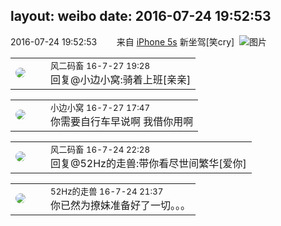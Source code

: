 layout: weibo
date: 2016-07-24 19:52:53
---
<meta name="referrer" content="no-referrer" />

2016-07-24 19:52:53  &nbsp;&nbsp;&nbsp;&nbsp;&nbsp;&nbsp; 来自 <a href="sinaweibo://customweibosource" rel="nofollow">iPhone 5s</a>
新坐驾[笑cry]  ​​​
![图片](https://ww4.sinaimg.cn/large/6d2a6003jw1f658qdetb4j20ku0rs117.jpg)

<table style="width: 100%;">
  <tr>
    <td style="width: 40px;"><img style="border-radius:50%" src="https://tva3.sinaimg.cn/crop.0.0.639.639.50/6d2a6003jw8f3idy69w2gj20hs0hrt9g.jpg?KID=imgbed,tva&Expires=1624464470&ssig=3KXXKN1HCu"></td>
    <td colspan="2"><small>风二码畜 16-7-27 19:28</small><br/>回复@小边小窝:骑着上班[亲亲]</td>
  </tr>
</table>

<table style="width: 100%;">
  <tr>
    <td style="width: 40px;"><img style="border-radius:50%" src="https://tvax1.sinaimg.cn/default/images/default_avatar_male_50.gif?KID=imgbed,tva&Expires=1624464470&ssig=EDVAeFJOKj"></td>
    <td colspan="2"><small>小边小窝 16-7-27 17:47</small><br/>你需要自行车早说啊 我借你用啊</td>
  </tr>
</table>

<table style="width: 100%;">
  <tr>
    <td style="width: 40px;"><img style="border-radius:50%" src="https://tva3.sinaimg.cn/crop.0.0.639.639.50/6d2a6003jw8f3idy69w2gj20hs0hrt9g.jpg?KID=imgbed,tva&Expires=1624464470&ssig=3KXXKN1HCu"></td>
    <td colspan="2"><small>风二码畜 16-7-24 22:28</small><br/>回复@52Hz的走兽:带你看尽世间繁华[爱你]</td>
  </tr>
</table>

<table style="width: 100%;">
  <tr>
    <td style="width: 40px;"><img style="border-radius:50%" src="https://tva4.sinaimg.cn/crop.0.0.180.180.50/8beaf773jw1e8qgp5bmzyj2050050aa8.jpg?KID=imgbed,tva&Expires=1624464470&ssig=022%2BiAzRKM"></td>
    <td colspan="2"><small>52Hz的走兽 16-7-24 21:37</small><br/>你已然为撩妹准备好了一切。。。</td>
  </tr>
</table>
